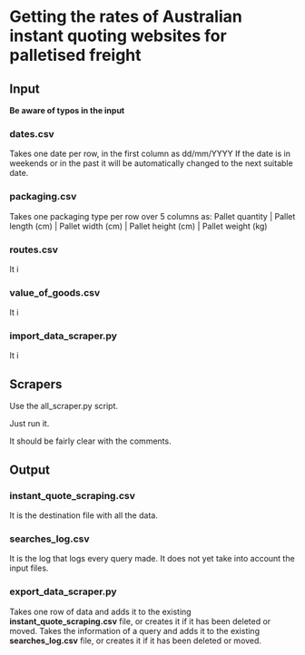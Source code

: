 # Getting the rates of Australian instant quoting websites for palletised freight

## Input

**Be aware of typos in the input**

### dates.csv

Takes one date per row, in the first column as dd/mm/YYYY
If the date is in weekends or in the past it will be automatically changed to the next suitable date.

### packaging.csv

Takes one packaging type per row over 5 columns as:
Pallet quantity | Pallet length (cm) | Pallet width (cm) | Pallet height (cm) | Pallet weight (kg)

### routes.csv

It i

### value_of_goods.csv

It i

### import_data_scraper.py

It i


## Scrapers

Use the all_scraper.py script.

Just run it.

It should be fairly clear with the comments.


## Output

### instant_quote_scraping.csv

It is the destination file with all the data.


### searches_log.csv

It is the log that logs every query made. It does not yet take into account the input files.


### export_data_scraper.py

Takes one row of data and adds it to the existing **instant_quote_scraping.csv** file, or creates it if it has been deleted or moved.
Takes the information of a query and adds it to the existing **searches_log.csv** file, or creates it if it has been deleted or moved.

